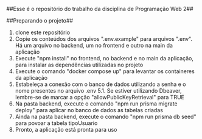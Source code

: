 ##Esse é o repositório do trabalho da disciplina de Programação Web 2##

##Preparando o projeto##
1. clone este repositório
2. Copie os conteúdos dos arquivos ".env.example" para arquivos ".env". Há um arquivo no backend, um no frontend e outro na main da aplicação
3. Execute "npm install" no frontend, no backend e no main da aplicação, para instalar as dependências utilizadas no projeto
4. Execute o comando "docker compose up" para levantar os containeres da aplicação
5. Estabeleça a conexão com o banco de dados utilizando a senha e o nome presentes no arquivo .env
   5.1. Se estiver utilizando Dbeaver, lembre-se de marcar a opção "allowPublicKeyRetrieval" para TRUE
6. Na pasta backend, execute o comando "npm run prisma migrate deploy" para aplicar no banco de dados as tabelas criadas
7. Ainda na pasta backend, execute o comando "npm run prisma db seed" para povoar a tabela tipoUsuario
8. Pronto, a aplicação está pronta para uso
   
